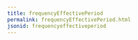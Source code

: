 ```yaml
---
title: frequencyEffectivePeriod
permalink: frequencyEffectivePeriod.html
jsonid: frequencyeffectiveperiod
---
```


